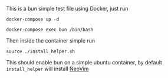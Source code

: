This is a bun simple test file using Docker, just run

```
docker-compose up -d

docker-compose exec bun /bin/bash
```
Then inside the container simple run
```
source ./install_helper.sh
```

This should enable bun on a simple ubuntu container,
by default `install_helper` will install
[NeoVim](https://github.com/AndresMpa/mu-vim)

